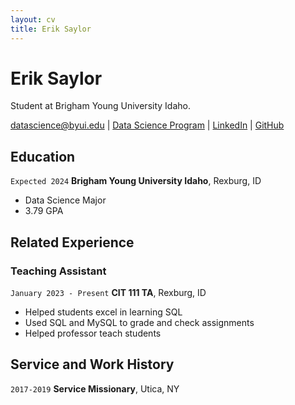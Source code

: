 ```yaml
---
layout: cv
title: Erik Saylor
---
```

# Erik Saylor
Student at Brigham Young University Idaho.

<div id="webaddress">
<a href="datascience@byui.edu">datascience@byui.edu</a>
| <a href="https://byuidatascience.github.io/development.html">Data Science Program</a>
| <a href="https://www.linkedin.com/in/eriksaylor/">LinkedIn</a>
| <a href="https://github.com/byuids-resumes">GitHub</a>
</div>

<!-- https://www.monique.tech/the-art-of-markdown -->

## Education

`Expected 2024`
__Brigham Young University Idaho__, Rexburg, ID

- Data Science Major
- 3.79 GPA



## Related Experience

### Teaching Assistant

`January 2023 - Present`
__CIT 111 TA__, Rexburg, ID

- Helped students excel in learning SQL
- Used SQL and MySQL to grade and check assignments
- Helped professor teach students



## Service and Work History


`2017-2019`
__Service Missionary__, Utica, NY



<!-- ### Footer

Last updated: May 2013 -->



